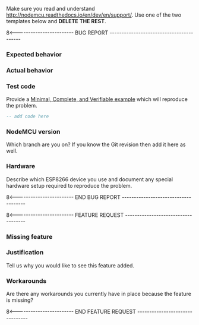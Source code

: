 Make sure you read and understand http://nodemcu.readthedocs.io/en/dev/en/support/.
Use one of the two templates below and **DELETE THE REST**.

8<------------------------ BUG REPORT -----------------------------------------
### Expected behavior

### Actual behavior

### Test code
Provide a [Minimal, Complete, and Verifiable example](http://stackoverflow.com/help/mcve) which will reproduce the problem.
```Lua
-- add code here
```
### NodeMCU version
Which branch are you on? If you know the Git revision then add it here as well.

### Hardware
Describe which ESP8266 device you use and document any special hardware setup 
required to reproduce the problem.

8<------------------------ END BUG REPORT -------------------------------------


8<------------------------ FEATURE REQUEST ------------------------------------
### Missing feature

### Justification
Tell us why you would like to see this feature added.

### Workarounds
Are there any workarounds you currently have in place because the feature is missing?

8<------------------------ END FEATURE REQUEST --------------------------------
